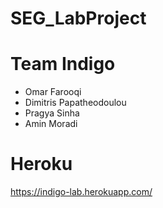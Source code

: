 # SEG_LabProject

# Team Indigo
- Omar Farooqi 
- Dimitris Papatheodoulou
- Pragya Sinha
- Amin Moradi

# Heroku
https://indigo-lab.herokuapp.com/
